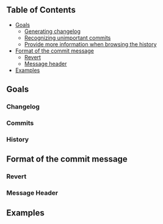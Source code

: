 Table of Contents
-----------------
-   [Goals](#goals)
    -   [Generating changelog](#changelog)
    -   [Recognizing unimportant commits](#commits)
    -   [Provide more information when browsing the history](#history)
-   [Format of the commit message](#format)
    -   [Revert](#revert)
    -   [Message header](#message-header)
-   [Examples](#examples)


Goals
-------------

### Changelog


### Commits

### History

Format of the commit message
-------------

### Revert

### Message Header

Examples
-------------



